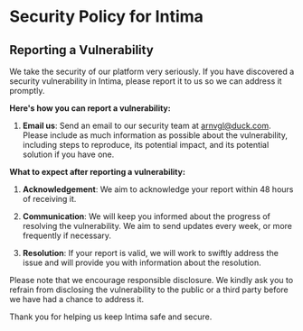 # Security Policy for Intima


## Reporting a Vulnerability

We take the security of our platform very seriously. If you have discovered a security vulnerability in Intima, please report it to us so we can address it promptly.

**Here's how you can report a vulnerability:**

1. **Email us**: Send an email to our security team at [arnvgl@duck.com](mailto:arnvgl@duck.com). Please include as much information as possible about the vulnerability, including steps to reproduce, its potential impact, and its potential solution if you have one.

**What to expect after reporting a vulnerability:**

1. **Acknowledgement**: We aim to acknowledge your report within 48 hours of receiving it.

2. **Communication**: We will keep you informed about the progress of resolving the vulnerability. We aim to send updates every week, or more frequently if necessary.

3. **Resolution**: If your report is valid, we will work to swiftly address the issue and will provide you with information about the resolution.

Please note that we encourage responsible disclosure. We kindly ask you to refrain from disclosing the vulnerability to the public or a third party before we have had a chance to address it.

Thank you for helping us keep Intima safe and secure.
